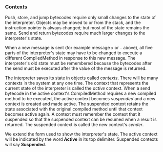 ### Contexts


Push, store, and jump bytecodes require only small changes to the state of the interpreter. 
Objects may be moved to or from the stack, and the instruction pointer is always changed; but most of the state remains the same. Send and return bytecodes require much larger changes to the interpreter's state. 

When a new message is sent \(for example message `x` or `-` above\), all five parts of the interpreter's state may have to be changed to execute a different CompiledMethod in response to this new message. The interpreter's old state must be remembered because the bytecodes after the send must be executed after the value of the message is returned. 

The interpreter saves its state in objects called _contexts_. There will be many contexts in the system at any one time. The context that represents the current state of the interpreter is called the _active_ context. When a send bytecode in the active context's CompiledMethod requires a new compiled method to be executed, the active context becomes _suspended_ and a new context is created and made active. The suspended context retains the state associated with the original compiled method until that context becomes active again. A context must remember the context that it suspended so that the suspended context can be resumed when a result is returned. The suspended context is called the new context's _sender_. 



We extend the form used to show the interpreter's state. The active context will be indicated by the word **Active** in its top delimiter. Suspended contexts will say **Suspended**. 
